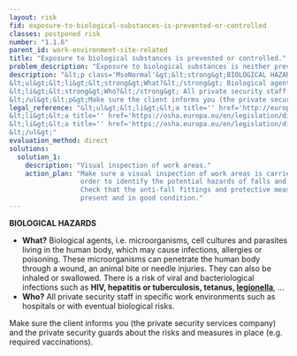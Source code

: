 ```yaml
---
layout: risk
fid: exposure-to-biological-substances-is-prevented-or-controlled
classes: postponed risk
number: "1.1.6"
parent_id: work-environment-site-related
title: "Exposure to biological substances is prevented or controlled."
problem_description: "Exposure to biological substances is neither prevented nor controlled"
description: "&lt;p class='MsoNormal'&gt;&lt;strong&gt;BIOLOGICAL HAZARDS&lt;/strong&gt;&lt;/p&gt;&amp;#13;
&lt;ul&gt;&lt;li&gt;&lt;strong&gt;What?&lt;/strong&gt; Biological agents, i.e. microorganisms, cell cultures and parasites living in the human body, which may cause infections, allergies or poisoning. These microorganisms can penetrate the human body through a wound, an animal bite or needle injuries. They can also be inhaled or swallowed. There is a risk of viral and bacteriological infections such as &lt;strong&gt;HIV, hepatitis or tuberculosis, tetanus, &lt;a title='' href='http://www.hse.gov.uk/legionnaires/' target='_blank' rel='nofollow'&gt;legionella&lt;/a&gt;&lt;/strong&gt;, ...&lt;/li&gt;&amp;#13;
&lt;li&gt;&lt;strong&gt;Who?&lt;/strong&gt; All private security staff in specific work environments such as hospitals or with eventual biological risks. &lt;/li&gt;&amp;#13;
&lt;/ul&gt;&lt;p&gt;Make sure the client informs you (the private security services company) and the private security guards about the risks and measures in place (e.g. required vaccinations).&lt;/p&gt;"
legal_reference: "&lt;ul&gt;&lt;li&gt;&lt;a title='' href='http://europa.eu/legislation_summaries/employment_and_social_policy/health_hygiene_safety_at_work/c11113_en.htm' rel='nofollow' target='_blank'&gt;89/391/CEE Implementing measures to improve the health and safety of workers (framework directive).&lt;/a&gt;&lt;/li&gt;&amp;#13;
&lt;li&gt;&lt;a title='' href='https://osha.europa.eu/en/legislation/directives/workplaces-equipment-signs-personal-protective-equipment/osh-directives/2' rel='nofollow' target='_blank'&gt;89/654/EEC Directive on the minimum safety and health requirements for the workplace&lt;/a&gt;.&lt;/li&gt;&amp;#13;
&lt;li&gt;&lt;a title='' href='https://osha.europa.eu/en/legislation/directives/exposure-to-biological-agents/77' rel='nofollow' target='_blank'&gt;2000/54/EC Directive on the protection of workers from risks related to exposure to biological agents at work.&lt;/a&gt;&lt;/li&gt;&amp;#13;
&lt;/ul&gt;"
evaluation_method: direct
solutions:
  solution_1:
    description: "Visual inspection of work areas."
    action_plan: "Make sure a visual inspection of work areas is carried out in
                  order to identify the potential hazards of falls and slips.
                  Check that the anti-fall fittings and protective measures are
                  present and in good condition."
---
```

**BIOLOGICAL HAZARDS**

  * **What?** Biological agents, i.e. microorganisms, cell cultures and parasites living in the human body, which may cause infections, allergies or poisoning. These microorganisms can penetrate the human body through a wound, an animal bite or needle injuries. They can also be inhaled or swallowed. There is a risk of viral and bacteriological infections such as **HIV, hepatitis or tuberculosis, tetanus, [legionella](http://www.hse.gov.uk/legionnaires/)**, ...
  * **Who?** All private security staff in specific work environments such as hospitals or with eventual biological risks. 

Make sure the client informs you (the private security services company) and
the private security guards about the risks and measures in place (e.g.
required vaccinations).


